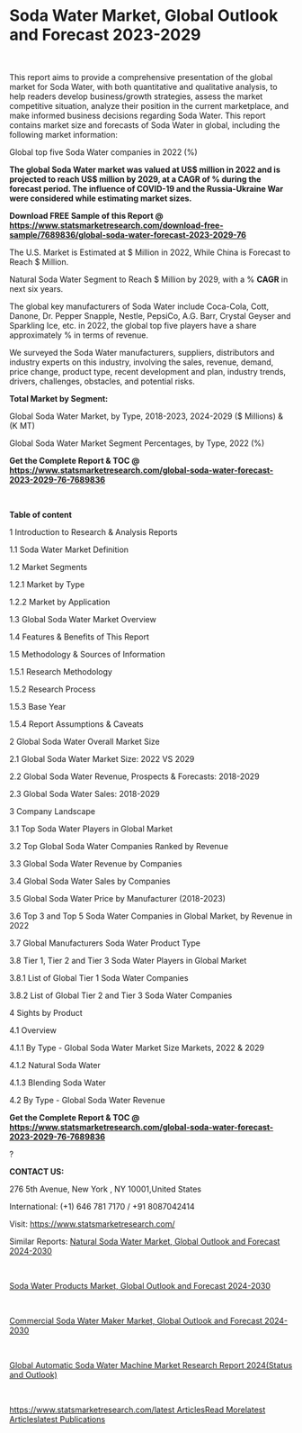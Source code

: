 <h1>Soda Water Market, Global Outlook and Forecast 2023-2029</h1><br/><p>This report aims to provide a comprehensive presentation of the global market for Soda Water, with both quantitative and qualitative analysis, to help readers develop business/growth strategies, assess the market competitive situation, analyze their position in the current marketplace, and make informed business decisions regarding Soda Water. This report contains market size and forecasts of Soda Water in global, including the following market information:</p>
 
 
 
 <p>Global top five Soda Water companies in 2022 (%)</p>
 
 
 
 <p><strong>The global Soda Water market was valued at US$ million in 2022 and is projected to reach US$ million by 2029, at a <strong>CAGR</strong> of % during the forecast period. The influence of COVID-19 and the Russia-Ukraine War were considered while estimating market sizes.</strong></p>
 
 
 
 <p><strong>Download FREE Sample of this Report @ <a href="https://www.statsmarketresearch.com/download-free-sample/7689836/global-soda-water-forecast-2023-2029-76">https://www.statsmarketresearch.com/download-free-sample/7689836/global-soda-water-forecast-2023-2029-76</a></strong></p>
 
 
 
 <p>The U.S. Market is Estimated at $ Million in 2022, While China is Forecast to Reach $ Million.</p>
 
 
 
 <p>Natural Soda Water Segment to Reach $ Million by 2029, with a % <strong>CAGR</strong> in next six years.</p>
 
 
 
 <p>The global key manufacturers of Soda Water include Coca-Cola, Cott, Danone, Dr. Pepper Snapple, Nestle, PepsiCo, A.G. Barr, Crystal Geyser and Sparkling Ice, etc. in 2022, the global top five players have a share approximately % in terms of revenue.</p>
 
 
 
 <p>We surveyed the Soda Water manufacturers, suppliers, distributors and industry experts on this industry, involving the sales, revenue, demand, price change, product type, recent development and plan, industry trends, drivers, challenges, obstacles, and potential risks.</p>
 
 
 
 <p><strong>Total Market by Segment:</strong></p>
 
 
 
 <p>Global Soda Water Market, by Type, 2018-2023, 2024-2029 ($ Millions) & (K MT)</p>
 
 
 
 <p>Global Soda Water Market Segment Percentages, by Type, 2022 (%)</p>
 
 
 
 <div><b>Get the Complete Report & TOC @ <a href="https://www.statsmarketresearch.com/global-soda-water-forecast-2023-2029-76-7689836">https://www.statsmarketresearch.com/global-soda-water-forecast-2023-2029-76-7689836</a></b></div>
 
 
 
 <p><br />
 
 <b>Table of content</b></p>
 
 
 
 <p>1 Introduction to Research & Analysis Reports<br />
 
 1.1 Soda Water Market Definition<br />
 
 1.2 Market Segments<br />
 
 1.2.1 Market by Type<br />
 
 1.2.2 Market by Application<br />
 
 1.3 Global Soda Water Market Overview<br />
 
 1.4 Features & Benefits of This Report<br />
 
 1.5 Methodology & Sources of Information<br />
 
 1.5.1 Research Methodology<br />
 
 1.5.2 Research Process<br />
 
 1.5.3 Base Year<br />
 
 1.5.4 Report Assumptions & Caveats<br />
 
 2 Global Soda Water Overall Market Size<br />
 
 2.1 Global Soda Water Market Size: 2022 VS 2029<br />
 
 2.2 Global Soda Water Revenue, Prospects & Forecasts: 2018-2029<br />
 
 2.3 Global Soda Water Sales: 2018-2029<br />
 
 3 Company Landscape<br />
 
 3.1 Top Soda Water Players in Global Market<br />
 
 3.2 Top Global Soda Water Companies Ranked by Revenue<br />
 
 3.3 Global Soda Water Revenue by Companies<br />
 
 3.4 Global Soda Water Sales by Companies<br />
 
 3.5 Global Soda Water Price by Manufacturer (2018-2023)<br />
 
 3.6 Top 3 and Top 5 Soda Water Companies in Global Market, by Revenue in 2022<br />
 
 3.7 Global Manufacturers Soda Water Product Type<br />
 
 3.8 Tier 1, Tier 2 and Tier 3 Soda Water Players in Global Market<br />
 
 3.8.1 List of Global Tier 1 Soda Water Companies<br />
 
 3.8.2 List of Global Tier 2 and Tier 3 Soda Water Companies<br />
 
 4 Sights by Product<br />
 
 4.1 Overview<br />
 
 4.1.1 By Type - Global Soda Water Market Size Markets, 2022 & 2029<br />
 
 4.1.2 Natural Soda Water<br />
 
 4.1.3 Blending Soda Water<br />
 
 4.2 By Type - Global Soda Water Revenue</p>
 
 
 
 <div><b>Get the Complete Report & TOC @ <a href="https://www.statsmarketresearch.com/global-soda-water-forecast-2023-2029-76-7689836">https://www.statsmarketresearch.com/global-soda-water-forecast-2023-2029-76-7689836</a></b></div>
 
 
 
 <p>? </p>
 
 
 
 <p><b>CONTACT US:</b><br />
 
 276 5th Avenue, New York , NY 10001,United States<br />
 
 International: (+1) 646 781 7170 / +91 8087042414<br />
 
 Visit: <a href="https://www.statsmarketresearch.com/">https://www.statsmarketresearch.com/</a><br />
 
 Similar Reports: <a href="https://www.statsmarketresearch.com/global-soda-water-forecast-2023-2029-76-7689836">Natural Soda Water Market, Global Outlook and Forecast 2024-2030</a><br />
 
 <br />
 
 <a href="https://www.statsmarketresearch.com/global-soda-water-forecast-2023-2029-76-7689836">Soda Water Products Market, Global Outlook and Forecast 2024-2030</a><br />
 
 <br />
 
 <a href="https://www.statsmarketresearch.com/global-soda-water-forecast-2023-2029-76-7689836">Commercial Soda Water Maker Market, Global Outlook and Forecast 2024-2030</a><br />
 
 <br />
 
 <a href="https://www.statsmarketresearch.com/global-soda-water-forecast-2023-2029-76-7689836">Global Automatic Soda Water Machine Market Research Report 2024(Status and Outlook)</a><br />
 
 <br />
 
 <a href="https://gyeongbokgung.com">https://www.statsmarketresearch.com/</a><a href="https://hallyeomaritime.com">latest Articles</a><a href="https://jingwansa.com">Read More</a><a href="https://nguoiviet.jp/">latest Articles</a><a href="https://www.intelmarketresearch.com/">latest Publications</a></p>